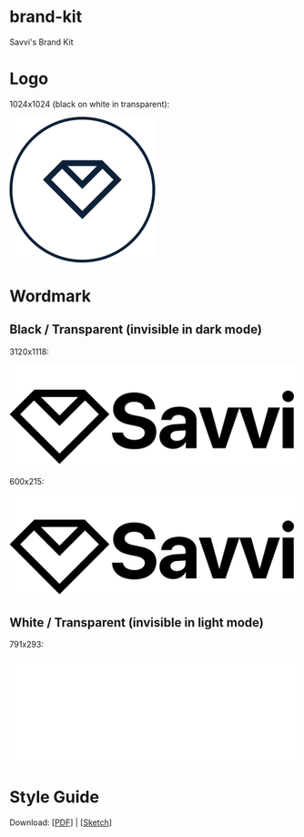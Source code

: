 # brand-kit

Savvi's Brand Kit

# Logo

1024x1024 (black on white in transparent):

<kbd><img width="256" src="/savvi-logo-circle-1024px.png" /></kbd>

# Wordmark

## Black / Transparent (invisible in dark mode)

3120x1118:

<kbd><img src="/savvi-wordmark-black-transparent.png" /></kbd>

600x215:

<kbd><img src="/savvi-wordmark-black-transparent-600x215.png" /></kbd>

## White / Transparent (invisible in light mode)

791x293:

<kbd><img src="/savvi-wordmark-white-transparent.png" /></kbd>

# Style Guide

Download: [[PDF](/styleguide.pdf)] | [[Sketch](/styleguide.sketch)]
